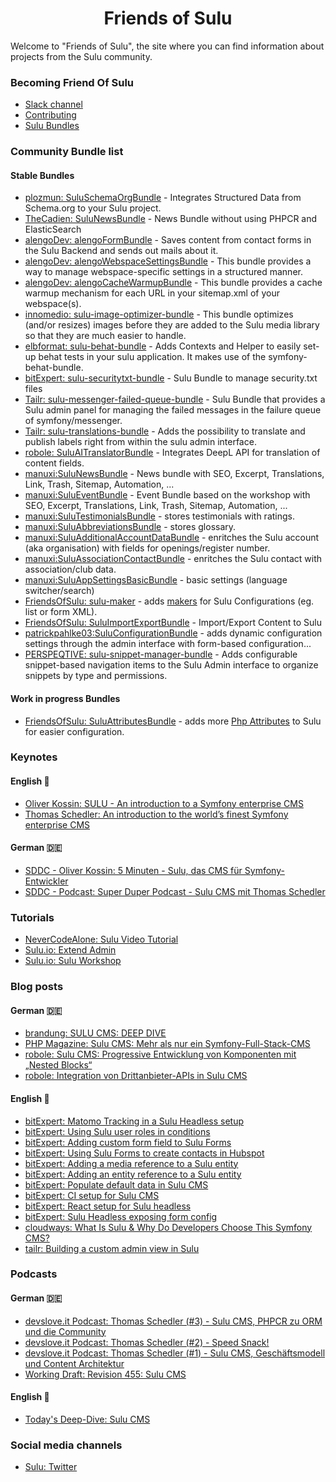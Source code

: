<h1 align="center">Friends of Sulu</h1>

Welcome to "Friends of Sulu", the site where you can find information about projects from the Sulu community.


### Becoming Friend Of Sulu

- [Slack channel](https://sulu.io/services/support)
- [Contributing](https://docs.sulu.io/en/2.5/developer/contributing/index.html)
- [Sulu Bundles](https://packagist.org/?type=sulu-bundle)

### Community Bundle list

#### Stable Bundles
- [plozmun: SuluSchemaOrgBundle](https://github.com/plozmun/SuluSchemaOrgBundle) - Integrates Structured Data from Schema.org to your Sulu project.
- [TheCadien: SuluNewsBundle](https://github.com/TheCadien/SuluNewsBundle) - News Bundle without using PHPCR and ElasticSearch
- [alengoDev: alengoFormBundle](https://github.com/alengodev/alengoFormBundle) - Saves content from contact forms in the Sulu Backend and sends out mails about it.
- [alengoDev: alengoWebspaceSettingsBundle](https://github.com/alengodev/alengoWebspaceSettingsBundle) - This bundle provides a way to manage webspace-specific settings in a structured manner.
- [alengoDev: alengoCacheWarmupBundle](https://github.com/alengodev/alengoCacheWarmupBundle) - This bundle provides a cache warmup mechanism for each URL in your sitemap.xml of your webspace(s).
- [innomedio: sulu-image-optimizer-bundle](https://github.com/innomedio/sulu-image-optimizer-bundle) - This bundle optimizes (and/or resizes) images before they are added to the Sulu media library so that they are much easier to handle.
- [elbformat: sulu-behat-bundle](https://github.com/elbformat/sulu-behat-bundle) - Adds Contexts and Helper to easily set-up behat tests in your sulu application. It makes use of the symfony-behat-bundle.
- [bitExpert: sulu-securitytxt-bundle](https://github.com/bitExpert/sulu-securitytxt-bundle) - Sulu Bundle to manage security.txt files
- [Tailr: sulu-messenger-failed-queue-bundle](https://github.com/tailrdigital/sulu-messenger-failed-queue-bundle) - Sulu Bundle that provides a Sulu admin panel for managing the failed messages in the failure queue of symfony/messenger.
- [Tailr: sulu-translations-bundle](https://github.com/tailrdigital/sulu-translations-bundle) - Adds the possibility to translate and publish labels right from within the sulu admin interface.
- [robole: SuluAITranslatorBundle](https://github.com/robole-dev/sulu-ai-translator-bundle/) - Integrates DeepL API for translation of content fields.
- [manuxi:SuluNewsBundle](https://github.com/manuxi/SuluNewsBundle) - News bundle with SEO, Excerpt, Translations, Link, Trash, Sitemap, Automation, ...
- [manuxi:SuluEventBundle](https://github.com/manuxi/SuluEventBundle) - Event Bundle based on the workshop with SEO, Excerpt, Translations, Link, Trash, Sitemap, Automation, ...
- [manuxi:SuluTestimonialsBundle](https://github.com/manuxi/SuluTestimonialsBundle) - stores testimonials with ratings.
- [manuxi:SuluAbbreviationsBundle](https://github.com/manuxi/SuluAbbreviationsBundle) - stores glossary.
- [manuxi:SuluAdditionalAccountDataBundle](https://github.com/manuxi/SuluAdditionalAccountDataBundle) - enritches the Sulu account (aka organisation) with fields for openings/register number.
- [manuxi:SuluAssociationContactBundle](https://github.com/manuxi/SuluAssociationContactBundle) - enritches the Sulu contact with association/club data.
- [manuxi:SuluAppSettingsBasicBundle](https://github.com/manuxi/SuluAppSettingsBasicBundle) - basic settings (language switcher/search)
- [FriendsOfSulu: sulu-maker](https://github.com/mamazu/sulu-maker) - adds [makers](https://symfony.com/bundles/SymfonyMakerBundle/current/index.html) for Sulu Configurations (eg. list or form XML).
- [FriendsOfSulu: SuluImportExportBundle](https://github.com/FriendsOfSulu/SuluImportExportBundle) - Import/Export Content to Sulu
- [patrickpahlke03:SuluConfigurationBundle](https://github.com/patrickpahlke03/SuluConfigurationBundle) - adds dynamic configuration settings through the admin interface with form-based configuration...
- [PERSPEQTIVE: sulu-snippet-manager-bundle](https://github.com/perspeqtive/sulu-snippet-manager-bundle) - Adds configurable snippet-based navigation items to the Sulu Admin interface to organize snippets by type and permissions.

#### Work in progress Bundles
- [FriendsOfSulu: SuluAttributesBundle](https://github.com/FriendsOfSulu/SuluAttributesBundle) - adds more [Php Attributes](https://www.php.net/manual/en/language.attributes.overview.php) to Sulu for easier configuration.

### Keynotes

#### English 🏴󠁧󠁢󠁥󠁮󠁧󠁿
- [Oliver Kossin: SULU - An introduction to a Symfony enterprise CMS](https://www.youtube.com/watch?v=d66_3gJJMfY)
- [Thomas Schedler: An introduction to the world’s finest Symfony enterprise CMS](https://www.youtube.com/watch?v=Ix6qBW4a1xg)

#### German 🇩🇪
- [SDDC - Oliver Kossin: 5 Minuten - Sulu, das CMS für Symfony-Entwickler](https://www.youtube.com/watch?v=xwedm8j5QeQ)
- [SDDC - Podcast: Super Duper Podcast - Sulu CMS mit Thomas Schedler](https://www.youtube.com/watch?v=YrY1z6Vtj2k)

### Tutorials

- [NeverCodeAlone: Sulu Video Tutorial](https://www.youtube.com/watch?v=j869G2h7B2k&list=PLKrKzhBjw2Y_bsIrig7rNLCXgZyYGMRgH)
- [Sulu.io: Extend Admin](https://docs.sulu.io/en/2.5/book/extend-admin.html)
- [Sulu.io: Sulu Workshop](https://github.com/sulu/sulu-workshop)

### Blog posts

#### German 🇩🇪
- [brandung: SULU CMS: DEEP DIVE](https://www.agentur-brandung.de/agentur/news/detail/sulu-cms-deep-dive/)
- [PHP Magazine: Sulu CMS: Mehr als nur ein Symfony-Full-Stack-CMS](https://entwickler.de/php/sulu-cms-symfony)
- [robole: Sulu CMS: Progressive Entwicklung von Komponenten mit „Nested Blocks“](https://robole.de/blog/sulu-cms-progressive-entwicklung-von-komponenten-mit-nested-blocks)
- [robole: Integration von Drittanbieter-APIs in Sulu CMS](https://robole.de/blog/integration-von-drittanbieter-apis-in-sulu-cms)


#### English 🏴󠁧󠁢󠁥󠁮󠁧󠁿
- [bitExpert: Matomo Tracking in a Sulu Headless setup](https://blog.bitexpert.de/blog/matomo_tracking_sulu_headless)
- [bitExpert: Using Sulu user roles in conditions](https://blog.bitexpert.de/blog/sulu_userroles_in_conditions)
- [bitExpert: Adding custom form field to Sulu Forms](https://blog.bitexpert.de/blog/sulu_forms_adding_formfield_type)
- [bitExpert: Using Sulu Forms to create contacts in Hubspot](https://blog.bitexpert.de/blog/sulu_forms_creating_contacts_in_hubspot)
- [bitExpert: Adding a media reference to a Sulu entity](https://blog.bitexpert.de/blog/sulu_entity_with_media_reference)
- [bitExpert: Adding an entity reference to a Sulu entity](https://blog.bitexpert.de/blog/sulu_entities_referencing_entities)
- [bitExpert: Populate default data in Sulu CMS](https://blog.bitexpert.de/blog/populate_default_data_in_sulu_cms)
- [bitExpert: CI setup for Sulu CMS](https://blog.bitexpert.de/blog/sulu_ci_setup)
- [bitExpert: React setup for Sulu headless](https://blog.bitexpert.de/blog/sulu-headless-react-setup)
- [bitExpert: Sulu Headless exposing form config](https://blog.bitexpert.de/blog/sulu_headless_form_data)
- [cloudways: What Is Sulu & Why Do Developers Choose This Symfony CMS?](https://www.cloudways.com/blog/install-sulu-cms/)
- [tailr: Building a custom admin view in Sulu](https://www.tailr.be/en/blog/een-aangepast-beheerdersoverzicht-bouwen-in-sulu)

### Podcasts

#### German 🇩🇪
- [devslove.it Podcast: Thomas Schedler (#3) - Sulu CMS, PHPCR zu ORM und die Community](https://rss.com/podcasts/devslove-it-der-podcast/1419978/)
- [devslove.it Podcast: Thomas Schedler (#2) - Speed Snack!](https://rss.com/podcasts/devslove-it-der-podcast/1419976/)
- [devslove.it Podcast: Thomas Schedler (#1) - Sulu CMS, Geschäftsmodell und Content Architektur](https://rss.com/podcasts/devslove-it-der-podcast/1419974/)
- [Working Draft: Revision 455: Sulu CMS](https://workingdraft.de/455/)

#### English 🏴󠁧󠁢󠁥󠁮󠁧󠁿
- [Today's Deep-Dive: Sulu CMS](https://podcast.safeserver.de/@deepdive/episodes/todays-deep-dive-sulu-cms)

### Social media channels

- [Sulu: Twitter](https://twitter.com/sulu)
